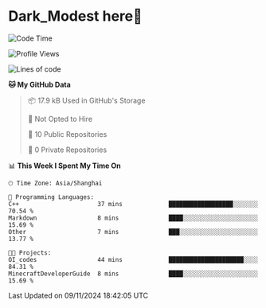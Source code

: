 # Dark_Modest here👋
<!--
<img align="left" src="https://github-readme-stats.vercel.app/api/top-langs/?username=DarkModest" height=255>
<img align="left" src="https://github-readme-stats.vercel.app/api?username=DarkModest&include_all_commits=true&count_private-true&custom_title=Dark_Modest'%20GitHub%20Stats&line_height=30&show_icons=true&hide_border=false&bg_color=ffffff&title_color=000000&icon_color=000000&text_color=463467"><br>
-->
<!--START_SECTION:waka-->
![Code Time](http://img.shields.io/badge/Code%20Time-165%20hrs%2020%20mins-blue)

![Profile Views](http://img.shields.io/badge/Profile%20Views-0-blue)

![Lines of code](https://img.shields.io/badge/From%20Hello%20World%20I%27ve%20Written-134.9%20thousand%20lines%20of%20code-blue)

**🐱 My GitHub Data** 

> 📦 17.9 kB Used in GitHub's Storage 
 > 
> 🚫 Not Opted to Hire
 > 
> 📜 10 Public Repositories 
 > 
> 🔑 0 Private Repositories 
 > 
📊 **This Week I Spent My Time On** 

```text
🕑︎ Time Zone: Asia/Shanghai

💬 Programming Languages: 
C++                      37 mins             ██████████████████░░░░░░░   70.54 % 
Markdown                 8 mins              ████░░░░░░░░░░░░░░░░░░░░░   15.69 % 
Other                    7 mins              ███░░░░░░░░░░░░░░░░░░░░░░   13.77 % 

🐱‍💻 Projects: 
OI_codes                 44 mins             █████████████████████░░░░   84.31 % 
MinecraftDeveloperGuide  8 mins              ████░░░░░░░░░░░░░░░░░░░░░   15.69 % 
```


 Last Updated on 09/11/2024 18:42:05 UTC
<!--END_SECTION:waka-->
